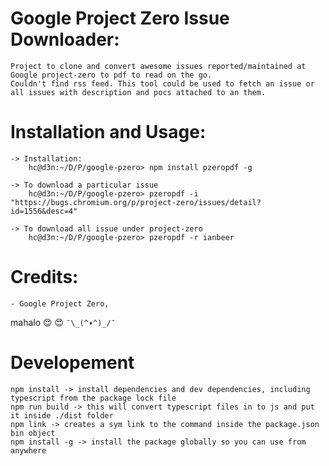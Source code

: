 # Google Project Zero Issue Downloader:
	Project to clone and convert awesome issues reported/maintained at Google project-zero to pdf to read on the go. 
	Couldn't find rss feed. This tool could be used to fetch an issue or all issues with description and pocs attached to an them.

# Installation and Usage:

```
-> Installation:
    hc@d3n:~/D/P/google-pzero> npm install pzeropdf -g

-> To download a particular issue
    hc@d3n:~/D/P/google-pzero> pzeropdf -i "https://bugs.chromium.org/p/project-zero/issues/detail?id=1556&desc=4"

-> To download all issue under project-zero
    hc@d3n:~/D/P/google-pzero> pzeropdf -r ianbeer
```

# Credits:
	
	- Google Project Zero, 
mahalo :heart_eyes: :heart_eyes: `¯\_(^▾^)_/¯`

# Developement

```
npm install -> install dependencies and dev dependencies, including typescript from the package lock file
npm run build -> this will convert typescript files in to js and put it inside ./dist folder
npm link -> creates a sym link to the command inside the package.json bin object
npm install -g -> install the package globally so you can use from anywhere
```
